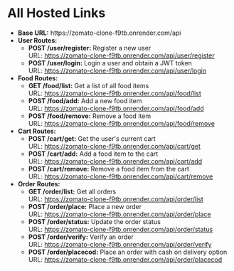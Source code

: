 <h1>All Hosted Links</h1>

<ul>
  <li><strong>Base URL:</strong> https://zomato-clone-f9tb.onrender.com/api</li>
  
  <li><strong>User Routes:</strong>
    <ul>
      <li><strong>POST /user/register:</strong> Register a new user
        <br>URL: <a href="https://zomato-clone-f9tb.onrender.com/api/user/register">https://zomato-clone-f9tb.onrender.com/api/user/register</a>
      </li>
      <li><strong>POST /user/login:</strong> Login a user and obtain a JWT token
        <br>URL: <a href="https://zomato-clone-f9tb.onrender.com/api/user/login">https://zomato-clone-f9tb.onrender.com/api/user/login</a>
      </li>
    </ul>
  </li>
  
  <li><strong>Food Routes:</strong>
    <ul>
      <li><strong>GET /food/list:</strong> Get a list of all food items
        <br>URL: <a href="https://zomato-clone-f9tb.onrender.com/api/food/list">https://zomato-clone-f9tb.onrender.com/api/food/list</a>
      </li>
      <li><strong>POST /food/add:</strong> Add a new food item
        <br>URL: <a href="https://zomato-clone-f9tb.onrender.com/api/food/add">https://zomato-clone-f9tb.onrender.com/api/food/add</a>
      </li>
      <li><strong>POST /food/remove:</strong> Remove a food item
        <br>URL: <a href="https://zomato-clone-f9tb.onrender.com/api/food/remove">https://zomato-clone-f9tb.onrender.com/api/food/remove</a>
      </li>
    </ul>
  </li>

  <li><strong>Cart Routes:</strong>
    <ul>
      <li><strong>POST /cart/get:</strong> Get the user's current cart
        <br>URL: <a href="https://zomato-clone-f9tb.onrender.com/api/cart/get">https://zomato-clone-f9tb.onrender.com/api/cart/get</a>
      </li>
      <li><strong>POST /cart/add:</strong> Add a food item to the cart
        <br>URL: <a href="https://zomato-clone-f9tb.onrender.com/api/cart/add">https://zomato-clone-f9tb.onrender.com/api/cart/add</a>
      </li>
      <li><strong>POST /cart/remove:</strong> Remove a food item from the cart
        <br>URL: <a href="https://zomato-clone-f9tb.onrender.com/api/cart/remove">https://zomato-clone-f9tb.onrender.com/api/cart/remove</a>
      </li>
    </ul>
  </li>

  <li><strong>Order Routes:</strong>
    <ul>
      <li><strong>GET /order/list:</strong> Get all orders
        <br>URL: <a href="https://zomato-clone-f9tb.onrender.com/api/order/list">https://zomato-clone-f9tb.onrender.com/api/order/list</a>
      </li>
      <li><strong>POST /order/place:</strong> Place a new order
        <br>URL: <a href="https://zomato-clone-f9tb.onrender.com/api/order/place">https://zomato-clone-f9tb.onrender.com/api/order/place</a>
      </li>
      <li><strong>POST /order/status:</strong> Update the order status
        <br>URL: <a href="https://zomato-clone-f9tb.onrender.com/api/order/status">https://zomato-clone-f9tb.onrender.com/api/order/status</a>
      </li>
      <li><strong>POST /order/verify:</strong> Verify an order
        <br>URL: <a href="https://zomato-clone-f9tb.onrender.com/api/order/verify">https://zomato-clone-f9tb.onrender.com/api/order/verify</a>
      </li>
      <li><strong>POST /order/placecod:</strong> Place an order with cash on delivery option
        <br>URL: <a href="https://zomato-clone-f9tb.onrender.com/api/order/placecod">https://zomato-clone-f9tb.onrender.com/api/order/placecod</a>
      </li>
    </ul>
  </li>
</ul>
